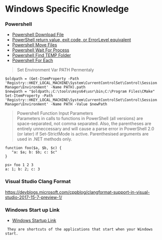 # Windows Specific Knowledge

### Powershell

- [Powershell Download File](https://blog.jourdant.me/post/3-ways-to-download-files-with-powershell)<br>
- [PowerShell return value, exit code, or ErrorLevel equivalent](https://www.saotn.org/powershell-return-value-exit-code-or-errorlevel-equivalent/)<br>
- [Powershell Move Files](https://dotnet-helpers.com/powershell/how-to-move-files-from-one-location-to-another-location-using-powershell/)<br>
- [Powershell Wait For Process](https://stackoverflow.com/questions/43226877/wait-for-batch-file-to-finish-process-in-powershell-before-executing-other-comma)<br>
- [Powershell Find TEMP Folder](https://devblogs.microsoft.com/scripting/powertip-use-powershell-to-find-the-temp-folder-path/)<br>
- [Powershell For Each](https://docs.microsoft.com/en-us/powershell/module/microsoft.powershell.core/about/about_foreach?view=powershell-6)<br>
> Set Environment Var PATH Permentaly
```
$oldpath = (Get-ItemProperty -Path 'Registry::HKEY_LOCAL_MACHINE\System\CurrentControlSet\Control\Session Manager\Environment' -Name PATH).path
$newpath = "$oldpath;;C:\tools\msys64\usr\bin;C:\Program Files\CMake"
Set-ItemProperty -Path 'Registry::HKEY_LOCAL_MACHINE\System\CurrentControlSet\Control\Session Manager\Environment' -Name PATH -Value $newPath
```
> Powershell Function Input Parameters<br>
Parameters in calls to functions in PowerShell (all versions) are space-separated, not comma separated. Also, the parentheses are entirely unneccessary and will cause a parse error in PowerShell 2.0 (or later) if Set-StrictMode is active. Parenthesised arguments are used in .NET methods only.
```
function foo($a, $b, $c) {
   "a: $a; b: $b; c: $c"
}

ps> foo 1 2 3
a: 1; b: 2; c: 3
```

### Visual Studio Clang Format
https://devblogs.microsoft.com/cppblog/clangformat-support-in-visual-studio-2017-15-7-preview-1/

### Windows Start up Link
- [Windows Startup Link](https://github.com/MingruiZhangW/Useful-Function-Database/blob/master/Create%20Start-ip%20link%20(ink)%20-%20windows.md)<br>
```
 They are shortcuts of the applications that start when your Windows start.
```

